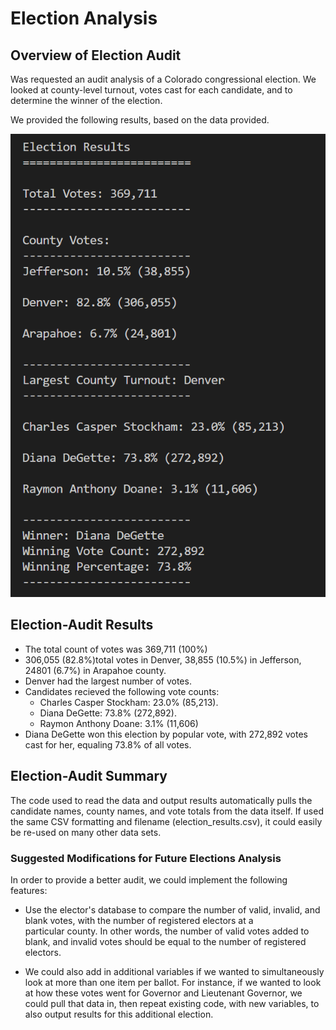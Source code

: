 # Election Analysis

## Overview of Election Audit

Was requested an audit analysis of a Colorado congressional election. We looked at county-level turnout, votes cast for each candidate, and to determine the winner of the election.

We provided the following results, based on the data provided.

![Printed results from analysis](Resources/Results_printout.PNG)

## Election-Audit Results

- The total count of votes was 369,711 (100%)
- 306,055 (82.8%)total votes in Denver, 38,855 (10.5%) in Jefferson, 24801 (6.7%) in Arapahoe county. 
- Denver had the largest number of votes.  
- Candidates recieved the following vote counts:
  - Charles Casper Stockham: 23.0% (85,213).
  - Diana DeGette: 73.8% (272,892).
  - Raymon Anthony Doane: 3.1% (11,606)
- Diana DeGette won this election by popular vote, with 272,892 votes cast for her, equaling 73.8% of all votes.

## Election-Audit Summary

The code used to read the data and output results automatically pulls the candidate names, county names, and vote totals from the data itself. If used the same CSV formatting and filename (election_results.csv), it could easily be re-used on many other data sets.

### Suggested Modifications for Future Elections Analysis
In order to provide a better audit, we could implement the following features:

- Use the elector's database to compare the number of valid, invalid, and blank votes, with the number of registered electors at a particular county. In other words, the number of valid votes added to blank, and invalid votes should be equal to the number of registered electors.

- We could also add in additional variables if we wanted to simultaneously look at more than one item per ballot. For instance, if we wanted to look at how these votes went for Governor and Lieutenant Governor, we could pull that data in, then repeat existing code, with new variables, to also output results for this additional election.


